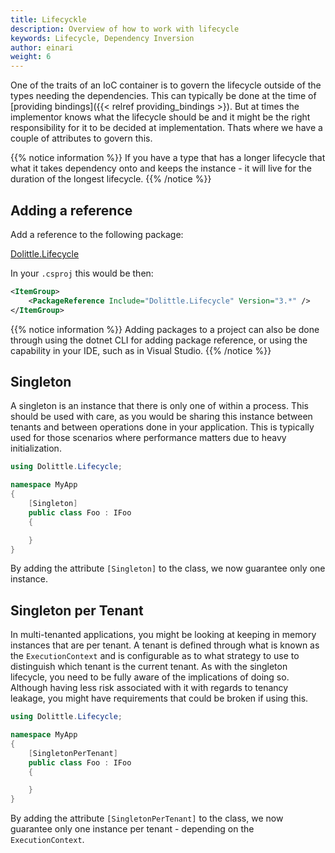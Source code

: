 ```yaml
---
title: Lifecyckle
description: Overview of how to work with lifecycle
keywords: Lifecycle, Dependency Inversion
author: einari
weight: 6
---
```

One of the traits of an IoC container is to govern the lifecycle outside of
the types needing the dependencies. This can typically be done at the
time of [providing bindings]({{< relref providing_bindings >}). But at times
the implementor knows what the lifecycle should be and it might be the right
responsibility for it to be decided at implementation. Thats where we have
a couple of attributes to govern this.

{{% notice information %}}
If you have a type that has a longer lifecycle that what it takes dependency
onto and keeps the instance - it will live for the duration of the longest
lifecycle.
{{% /notice %}}

## Adding a reference

Add a reference to the following package:

[Dolittle.Lifecycle](https://www.nuget.org/packages/Dolittle.Lifecycle/)

In your `.csproj` this would be then:

```xml
<ItemGroup>
    <PackageReference Include="Dolittle.Lifecycle" Version="3.*" />
</ItemGroup>
```

{{% notice information %}}
Adding packages to a project can also be done through using the dotnet CLI for adding package reference,
or using the capability in your IDE, such as in Visual Studio.
{{% /notice %}}

## Singleton

A singleton is an instance that there is only one of within a process. This
should be used with care, as you would be sharing this instance between tenants
and between operations done in your application. This is typically used for those
scenarios where performance matters due to heavy initialization.

```csharp
using Dolittle.Lifecycle;

namespace MyApp
{
    [Singleton]
    public class Foo : IFoo
    {

    }
}
```

By adding the attribute `[Singleton]` to the class, we now guarantee only one instance.

## Singleton per Tenant

In multi-tenanted applications, you might be looking at keeping in memory instances that
are per tenant. A tenant is defined through what is known as the `ExecutionContext` and
is configurable as to what strategy to use to distinguish which tenant is the current
tenant. As with the singleton lifecycle, you need to be fully aware of the implications
of doing so. Although having less risk associated with it with regards to tenancy leakage,
you might have requirements that could be broken if using this.

```csharp
using Dolittle.Lifecycle;

namespace MyApp
{
    [SingletonPerTenant]
    public class Foo : IFoo
    {

    }
}
```

By adding the attribute `[SingletonPerTenant]` to the class, we now guarantee only one instance
per tenant - depending on the `ExecutionContext`.